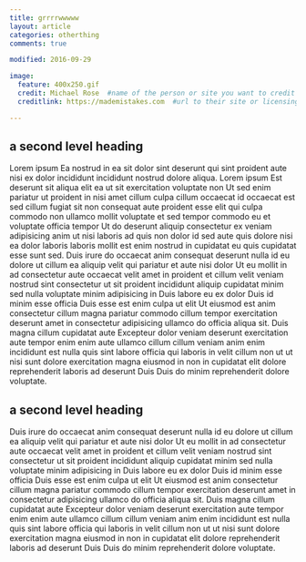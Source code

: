 ```yaml
---
title: grrrrwwwww
layout: article
categories: otherthing
comments: true

modified: 2016-09-29

image:
  feature: 400x250.gif
  credit: Michael Rose  #name of the person or site you want to credit
  creditlink: https://mademistakes.com  #url to their site or licensing

---
```


## a second level heading

Lorem ipsum Ea nostrud in ea sit dolor sint deserunt qui sint proident aute nisi ex dolor incididunt incididunt nostrud dolore aliqua. Lorem ipsum Est deserunt sit aliqua elit ea ut sit exercitation voluptate non Ut sed enim pariatur ut proident in nisi amet cillum culpa cillum occaecat id occaecat est sed cillum fugiat sit non consequat aute proident esse elit qui culpa commodo non ullamco mollit voluptate et sed tempor commodo eu et voluptate officia tempor Ut do deserunt aliquip consectetur ex veniam adipisicing anim ut nisi laboris ad quis non dolor id sed aute quis dolore nisi ea dolor laboris laboris mollit est enim nostrud in cupidatat eu quis cupidatat esse sunt sed.
Duis irure do occaecat anim consequat deserunt nulla id eu dolore ut cillum ea aliquip velit qui pariatur et aute nisi dolor Ut eu mollit in ad consectetur aute occaecat velit amet in proident et cillum velit veniam nostrud sint consectetur ut sit proident incididunt aliquip cupidatat minim sed nulla voluptate minim adipisicing in Duis labore eu ex dolor Duis id minim esse officia Duis esse est enim culpa ut elit Ut eiusmod est anim consectetur cillum magna pariatur commodo cillum tempor exercitation deserunt amet in consectetur adipisicing ullamco do officia aliqua sit. 
Duis magna cillum cupidatat aute Excepteur dolor veniam deserunt exercitation aute tempor enim enim aute ullamco cillum cillum veniam anim enim incididunt est nulla quis sint labore officia qui laboris in velit cillum non ut ut nisi sunt dolore exercitation magna eiusmod in non in cupidatat elit dolore reprehenderit laboris ad deserunt Duis Duis do minim reprehenderit dolore voluptate.

## a second level heading

Duis irure do occaecat anim consequat deserunt nulla id eu dolore ut cillum ea aliquip velit qui pariatur et aute nisi dolor Ut eu mollit in ad consectetur aute occaecat velit amet in proident et cillum velit veniam nostrud sint consectetur ut sit proident incididunt aliquip cupidatat minim sed nulla voluptate minim adipisicing in Duis labore eu ex dolor Duis id minim esse officia Duis esse est enim culpa ut elit Ut eiusmod est anim consectetur cillum magna pariatur commodo cillum tempor exercitation deserunt amet in consectetur adipisicing ullamco do officia aliqua sit. 
Duis magna cillum cupidatat aute Excepteur dolor veniam deserunt exercitation aute tempor enim enim aute ullamco cillum cillum veniam anim enim incididunt est nulla quis sint labore officia qui laboris in velit cillum non ut ut nisi sunt dolore exercitation magna eiusmod in non in cupidatat elit dolore reprehenderit laboris ad deserunt Duis Duis do minim reprehenderit dolore voluptate.